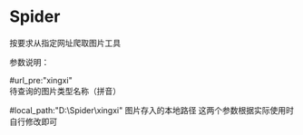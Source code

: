 # Spider
按要求从指定网址爬取图片工具

参数说明：

#url_pre:"xingxi"  
待查询的图片类型名称（拼音）


#local_path:"D:\Spider\xingxi"
图片存入的本地路径
这两个参数根据实际使用时自行修改即可

